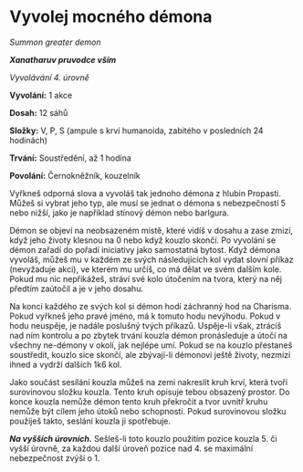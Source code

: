 # Vyvolej mocného démona

*Summon greater demon*

***Xanatharuv pruvodce vším***

 *Vyvolávání 4. úrovně* 

**Vyvolání:** 1 akce

**Dosah:** 12 sáhů

**Složky:** V, P, S (ampule s krví humanoida, zabitého v posledních 24 hodinách)

**Trvání:** Soustředění, až 1 hodina

**Povolání:** Černokněžník, kouzelník

Vyřkneš odporná slova a vyvoláš tak jednoho démona z hlubin Propasti. Můžeš si vybrat jeho typ, ale musí se jednat o démona s nebezpečností 5 nebo nižší, jako je například stínový démon nebo barlgura.

Démon se objeví na neobsazeném místě, které vidíš v dosahu a zase zmizí, když jeho životy klesnou na 0 nebo když kouzlo skončí. Po vyvolání se démon zařadí do pořadí iniciativy jako samostatná bytost. Když démona vyvoláš, můžeš mu v každém ze svých následujících kol vydat slovní příkaz (nevyžaduje akci), ve kterém mu určíš, co má dělat ve svém dalším kole. Pokud mu nic nepřikážeš, stráví své kolo útočením na tvora, který na něj předtím zaútočil a je v jeho dosahu.

Na konci každého ze svých kol si démon hodí záchranný hod na Charisma. Pokud vyřkneš jeho pravé jméno, má k tomuto hodu nevýhodu. Pokud v hodu neuspěje, je nadále poslušný tvých příkazů. Uspěje-li však, ztrácíš nad ním kontrolu a po zbytek trvání kouzla démon pronásleduje a útočí na všechny ne-démony v okolí, jak nejlépe umí. Pokud se na kouzlo přestaneš soustředit, kouzlo sice skončí, ale zbývají-li démonovi ještě životy, nezmizí ihned a vydrží dalších 1k6 kol.

Jako součást sesílání kouzla můžeš na zemi nakreslit kruh krví, která tvoří surovinovou složku kouzla. Tento kruh opisuje tebou obsazený prostor. Do konce kouzla nemůže démon tento kruh překročit a tvor uvnitř kruhu nemůže být cílem jeho útoků nebo schopností. Pokud surovinovou složku použiješ takto, seslání kouzla ji spotřebuje.

***Na vyšších úrovních.*** Sešleš-li toto kouzlo použitím pozice kouzla 5. či vyšší úrovně, za každou další úroveň pozice nad 4. se maximální nebezpečnost zvýší o 1.